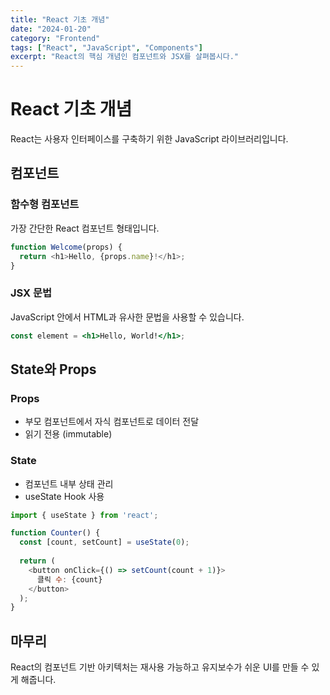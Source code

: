 ```yaml
---
title: "React 기초 개념"
date: "2024-01-20"
category: "Frontend"
tags: ["React", "JavaScript", "Components"]
excerpt: "React의 핵심 개념인 컴포넌트와 JSX를 살펴봅시다."
---
```


# React 기초 개념

React는 사용자 인터페이스를 구축하기 위한 JavaScript 라이브러리입니다.

## 컴포넌트

### 함수형 컴포넌트
가장 간단한 React 컴포넌트 형태입니다.

```javascript
function Welcome(props) {
  return <h1>Hello, {props.name}!</h1>;
}
```

### JSX 문법
JavaScript 안에서 HTML과 유사한 문법을 사용할 수 있습니다.

```jsx
const element = <h1>Hello, World!</h1>;
```

## State와 Props

### Props
- 부모 컴포넌트에서 자식 컴포넌트로 데이터 전달
- 읽기 전용 (immutable)

### State
- 컴포넌트 내부 상태 관리
- useState Hook 사용

```javascript
import { useState } from 'react';

function Counter() {
  const [count, setCount] = useState(0);
  
  return (
    <button onClick={() => setCount(count + 1)}>
      클릭 수: {count}
    </button>
  );
}
```

## 마무리

React의 컴포넌트 기반 아키텍처는 재사용 가능하고 유지보수가 쉬운 UI를 만들 수 있게 해줍니다.
